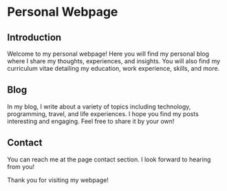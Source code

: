 # Personal Webpage

## Introduction
Welcome to my personal webpage! Here you will find my personal blog where I share my thoughts, experiences, and insights. You will also find my curriculum vitae detailing my education, work experience, skills, and more.

## Blog
In my blog, I write about a variety of topics including technology, programming, travel, and life experiences. I hope you find my posts interesting and engaging. Feel free to share it by your own!

## Contact
You can reach me at the page contact section. I look forward to hearing from you!

Thank you for visiting my webpage!